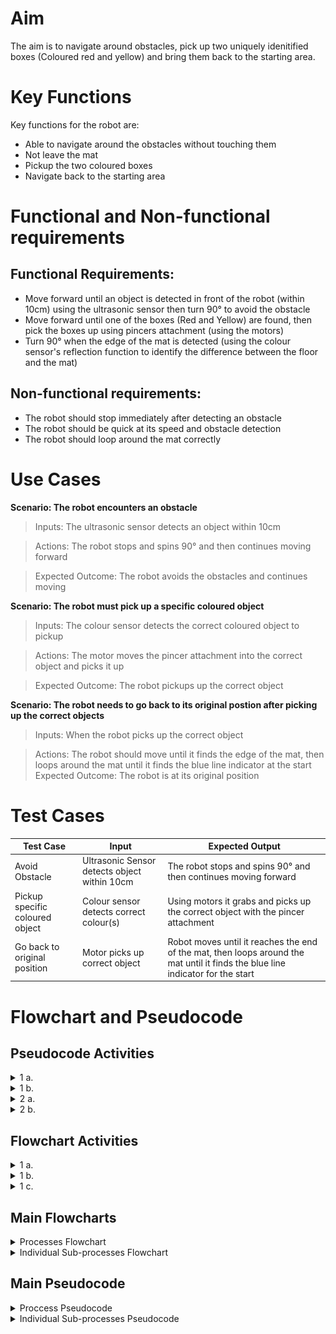 # Aim
The aim is to navigate around obstacles, pick up two uniquely idenitified boxes (Coloured red and yellow) and bring them back to the starting area.

# Key Functions
Key functions for the robot are:
* Able to navigate around the obstacles without touching them
* Not leave the mat
* Pickup the two coloured boxes
* Navigate back to the starting area

# Functional and Non-functional requirements

## Functional Requirements:
* Move forward until an object is detected in front of the robot (within 10cm) using the ultrasonic sensor then turn 90° to avoid the obstacle
* Move forward until one of the boxes (Red and Yellow) are found, then pick the boxes up using pincers attachment (using the motors)
* Turn 90° when the edge of the mat is detected (using the colour sensor's reflection function to identify the difference between the floor and the mat)

## Non-functional requirements:
* The robot should stop immediately after detecting an obstacle
* The robot should be quick at its speed and obstacle detection
* The robot should loop around the mat correctly

# Use Cases
**Scenario: The robot encounters an obstacle**

>Inputs: The ultrasonic sensor detects an object within 10cm

>Actions: The robot stops and spins 90° and then continues moving forward

>Expected Outcome: The robot avoids the obstacles and continues moving

**Scenario: The robot must pick up a specific coloured object**

>Inputs: The colour sensor detects the correct coloured object to pickup

>Actions: The motor moves the pincer attachment into the correct object and picks it up

>Expected Outcome: The robot pickups up the correct object

**Scenario: The robot needs to go back to its original postion after picking up the correct objects**

>Inputs: When the robot picks up the correct object

>Actions: The robot should move until it finds the edge of the mat, then loops around the mat until it finds the blue line indicator at the start
>Expected Outcome: The robot is at its original position 

# Test Cases
| Test Case | Input     | Expected Output   |
|---------- |---------- |----------------   |
|Avoid Obstacle|Ultrasonic Sensor detects object within 10cm|The robot stops and spins 90° and then continues moving forward|
|Pickup specific coloured object|Colour sensor detects correct colour(s)|Using motors it grabs and picks up the correct object with the pincer attachment|
|Go back to original position|Motor picks up correct object|Robot moves until it reaches the end of the mat, then loops around the mat until it finds the blue line indicator for the start |

# Flowchart and Pseudocode
## Pseudocode Activities
<details>
<summary>1 a. </summary>
<br>

Question 1 a. Pseudocode
```
BEGIN Even or Odd

INPUT Number

IF Number % 2 == 0 THEN

    OUTPUT "Even"

ELSE

    OUTPUT "Odd"

ENDIF

END
```
</details>

<details>
<summary> 1 b.</summary>
<br>

Question 1 b. Pseudocode
```
BEGIN Calculating Factorial

INPUT Number

FOR i = 1, i TO Number, STEP 1
    PROCESS Number = Number * i

OUTPUT Number

END
```    
</details> 

<details>
<summary> 2 a. </summary> 
<br>

Question 2 a. Pseudocode
```
BEGIN Cost of total books

INPUT AMOUNT

FOR i = 0, i TO AMOUNT, STEP 1

    INPUT PRICE

    PROCESS PRICES += PRICE
    
IF PRICES > 100

    PROCESS = PRICES % 1.1

ENDIF

OUTPUT PRICES

END
```

</details>

<details> 
<summary>2 b.</summary>
<br>
Question 2 b. Pseudocode

```
BEGIN Sum of numbers from 1 to N

INPUT N

FOR i = 0, i TO N, STEP 1

    PROCESS sum += N + i
    
    PROCESS N - 1

OUTPUT SUM

END
```

</details>

## Flowchart Activities

<details>
<summary> 1 a. </summary>
<br>
Question 1 a. Flowchart

![Flowchart](https://github.com/transaction-fraud/9CT2-Task1-Schmeegledeeps/blob/main/Images/1a.excalidraw.png "Flowchart 1 a.")

</details>

<details>
<summary> 1 b.</summary>
<br>
Question 1 b. Flowchart

![Flowchart](https://github.com/identity-fraud/9CT2-Task1-Schmeegledeeps/blob/main/Images/1b.excalidraw.png "Flowchart 1 b.")

</details>

<details>
<summary> 1 c.</summary>
<br>
Question 1 c. Flowchart

![Flowchart](https://github.com/identity-fraud/9CT2-Task1-Schmeegledeeps/blob/main/Images/1c.excalidraw.png "Flowchart 1 c.")

</details>

## Main Flowcharts
</details>

<details>
<summary> Processes Flowchart</summary>
<br>

![Flowchart](https://github.com/identity-fraud/9CT2-Task1-Schmeegledeeps/blob/d2650d47f341ee47c8cdf90174b5ce9876271051/Images/processes.png "Processes Flowchart")

</details>

<details>
<summary> Individual Sub-processes Flowchart</summary>
<br>
 
![Flowchart](https://github.com/identity-fraud/9CT2-Task1-Schmeegledeeps/blob/be90797ef4b39e03a28ceff8c450e923cd175ee9/Images/subprocess.png "Sub-processes Flowchart")

</details>

## Main Pseudocode


<details>
<summary> Proccess Pseudocode</summary>
<br>

```
BEGIN

    read (avoid_obstacles)

    read (pickup_colour)

    read (avoid_border)

    read (find_start)

    read (drop_colour)

END
```

</details>


<details>
<summary> Individual Sub-processes Pseudocode</summary>

<br>

<h3> Avoid Obstacles</h3>
<br>

```
BEGIN avoid_obstacles

    Get obsticle_sensor.distance()

    IF distance >= 100mm

        Turn 90

    ENDIF 

    Drive Forward

END avoid_obstacles
        
```



<h3> Pickup Colour</h3>
<br>

```
BEGIN pickup_colour
    Get colour_sensor.colour()

    IF colour = RED or YELLOW

        Pickup Object

    ENDIF 

    Drive Forward

END pickup_colour
```


<h3> Avoid Border</h3>
<br>

```
BEGIN avoid_border
    Get colour_sensor_down.reflection()

    IF reflection <= 10

        Turn 120

    ENDIF 

    Drive Forward

END avoid_border
```



<h3> Find Start<</h3>
<br>

```
BEGIN find_start
    Get colour_sensor_down.reflection()

    IF reflection <= 10

        Turn 90

    ENDIF 

    Drive Forward

END find_start
```


<h3> Drop Colour</h3>
<br>

```
BEGIN drop_colour
    Get colour_sensor_down.colour()

    IF colour_sensor_down.colour = BLUE

        Drop Object
        
    ENDIF 

    Drive Forward

END drop_colour
```


</details>